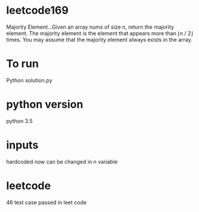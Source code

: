 # leetcode169
 Majority Element...Given an array nums of size n, return the majority element.  The majority element is the element that appears more than ⌊n / 2⌋ times. You may assume that the majority element always exists in the array.
# To run
Python solution.py
# python version
python 3.5
# inputs
hardcoded now can be changed in n variable
# leetcode
46 test case passed in leet code